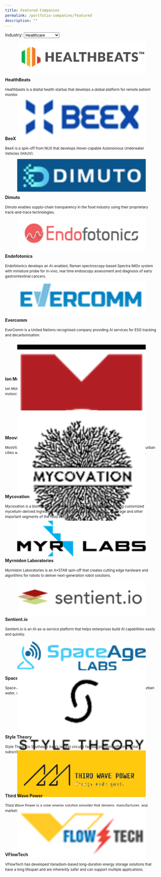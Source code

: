```yaml
---
title: Featured Companies
permalink: /portfolio-companies/featured
description: ""
---
```

<link rel="stylesheet" href="/sgds.css"/>
<label for="cars">Industry:</label>
<select name="cars" id="cars">
  <option value="healthcare">Healthcare</option>
  <option value="urban-solutions">Urban Solutions</option>
</select>
<div class="row">
<div class="sgds-card">
    <div class="sgds-card-image">
        <figure class="sgds-image" style="height: 100px;display: flex;justify-content: center;flex-direction: column;">
            <img src="/images/healthbeats.png" />
        </figure>
    </div>
    <div class="sgds-card-content">
        <p><strong>HealthBeats</strong></p>
        <small>Healthbeats is a digital health startup that develops a global platform for remote patient monitoring.</small>
    </div>
</div>
<div class="sgds-card">
    <div class="sgds-card-image">
        <figure class="sgds-image" style="height: 100px;display: flex;justify-content: center;flex-direction: column;">
            <img src="/images/beex.png"/>
        </figure>
    </div>
    <div class="sgds-card-content">
        <p><strong>BeeX</strong></p>
        <small>BeeX is a spin-off from NUS that develops Hover-capable Autonomous Underwater Vehicles (HAUV).</small>
    </div>
</div>
</div>
<div class="row">
  <div class="sgds-card">
      <div class="sgds-card-image">
        <figure class="sgds-image" style="height: 100px;display: flex;justify-content: center;flex-direction: column;">
              <img src="/images/dimuto.png" />
          </figure>
      </div>
      <div class="sgds-card-content">
          <p><strong>Dimuto</strong></p>
          <small>Dimuto enables supply-chain transparency in the food industry using their proprietary track-and-trace technologies.</small>
      </div>
  </div>
  <div class="sgds-card">
      <div class="sgds-card-image">
        <figure class="sgds-image" style="height: 100px;display: flex;justify-content: center;flex-direction: column;">
              <img src="/images/endofotonics.png"/>
          </figure>
      </div>
      <div class="sgds-card-content">
          <p><strong>Endofotonics</strong></p>
          <small>Endofotonics develops an AI-enabled, Raman spectroscopy-based Spectra IMDx system with miniature probe for in-vivo, real time endoscopy assessment and diagnosis of early gastrointestinal cancers.</small>
      </div>
  </div>
</div>
<div class="row">
  <div class="sgds-card">
      <div class="sgds-card-image">
        <figure class="sgds-image" style="height: 100px;display: flex;justify-content: center;flex-direction: column;">
              <img src="/images/evercomm.png" />
          </figure>
      </div>
      <div class="sgds-card-content">
          <p><strong>Evercomm</strong></p>
          <small>EverComm is a United Nations recognised company providing AI services for ESG tracking and decarbonisation.</small>
      </div>
  </div>
  <div class="sgds-card">
      <div class="sgds-card-image">
        <figure class="sgds-image" style="height: 100px;display: flex;justify-content: center;flex-direction: column;">
              <img src="/images/ionmobility.png"/>
          </figure>
      </div>
      <div class="sgds-card-content">
          <p><strong>Ion Mobility</strong></p>
          <small>Ion Mobility is a mobility solutions startup that develops and manufactures electric motorcycles.</small>
      </div>
  </div>
</div>
<div class="row">
  <div class="sgds-card">
      <div class="sgds-card-image">
        <figure class="sgds-image" style="height: 100px;display: flex;justify-content: center;flex-direction: column;">
              <img src="/images/moovita.png" />
          </figure>
      </div>
      <div class="sgds-card-content">
          <p><strong>Moovita</strong></p>
          <small>MooVita specialises in designing and deploying roadworthy autonomous vehicles in urban cities worldwide, and is developing a component-based driverless software solution.</small>
      </div>
  </div>
  <div class="sgds-card">
      <div class="sgds-card-image">
        <figure class="sgds-image" style="height: 100px;display: flex;justify-content: center;flex-direction: column;">
              <img src="/images/mycovation.png"/>
          </figure>
      </div>
      <div class="sgds-card-content">
          <p><strong>Mycovation</strong></p>
          <small>Mycovation is a biomass fermentation technology company developing customized mycelium-derived ingredients for the alternative protein, dairy, beverage and other important segments of the food industry.</small>
      </div>
  </div>
</div>
<div class="row">
  <div class="sgds-card">
      <div class="sgds-card-image">
        <figure class="sgds-image" style="height: 100px;display: flex;justify-content: center;flex-direction: column;">
              <img src="/images/myrlabs.png" />
          </figure>
      </div>
      <div class="sgds-card-content">
          <p><strong>Myrmidon Laboratories</strong></p>
          <small>Myrmidon Laboratories is an A*STAR spin-off that creates cutting edge hardware and algorithms for robots to deliver next-generation robot solutions. </small>
      </div>
  </div>
  <div class="sgds-card">
      <div class="sgds-card-image">
        <figure class="sgds-image" style="height: 100px;display: flex;justify-content: center;flex-direction: column;">
              <img src="/images/sentient.png"/>
          </figure>
      </div>
      <div class="sgds-card-content">
          <p><strong>Sentient.io</strong></p>
          <small>Sentient.io is an AI-as-a-service platform that helps enterprises build AI capabilities easily and quickly.</small>
      </div>
  </div>
</div>
<div class="row">
  <div class="sgds-card">
      <div class="sgds-card-image">
        <figure class="sgds-image" style="height: 100px;display: flex;justify-content: center;flex-direction: column;">
              <img src="/images/spaceagelabs.png" />
          </figure>
      </div>
      <div class="sgds-card-content">
          <p><strong>Space Age Labs</strong></p>
          <small>Space Age Labs develops full stack IoT, AI and ML solutions for the digitalisation of urban water, wastewater and landscape verticals.</small>
      </div>
  </div>
  <div class="sgds-card">
      <div class="sgds-card-image">
        <figure class="sgds-image" style="height: 100px;display: flex;justify-content: center;flex-direction: column;">
              <img src="/images/styletheory.png"/>
          </figure>
      </div>
      <div class="sgds-card-content">
          <p><strong>Style Theory</strong></p>
          <small>Style Theory is Southeast Asia’s largest circular fashion platform, offering rental subscription and designer resale in Singapore, Hong Kong and Indonesia.</small>
      </div>
  </div>
</div>
<div class="row">
  <div class="sgds-card">
      <div class="sgds-card-image">
        <figure class="sgds-image" style="height: 100px;display: flex;justify-content: center;flex-direction: column;">
              <img src="/images/thirdwavepower.png" />
          </figure>
      </div>
      <div class="sgds-card-content">
          <p><strong>Third Wave Power</strong></p>
          <small>Third Wave Power is a solar energy solution provider that designs, manufactures, and markets a range of solar home systems, primarily to off-grid rural consumers.</small>
      </div>
  </div>
  <div class="sgds-card">
      <div class="sgds-card-image">
        <figure class="sgds-image" style="height: 100px;display: flex;justify-content: center;flex-direction: column;">
              <img src="/images/vflowtech.png"/>
          </figure>
      </div>
      <div class="sgds-card-content">
          <p><strong>VFlowTech</strong></p>
          <small>VFlowTech has developed Vanadium-based long-duration energy storage solutions that have a long lifespan and are inherently safer and can support multiple applications.</small>
      </div>
  </div>
</div>
</div>
<script src="/test.js"></script>
